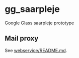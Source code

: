 # gg_saarpleje
Google Glass saarpleje prototype


## Mail proxy

See [webservice/README.md](webservice/README.md).
